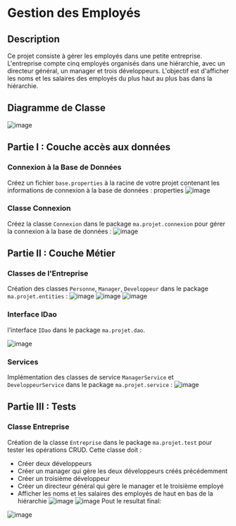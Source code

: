 
# Gestion des Employés

## Description
Ce projet consiste à gérer les employés dans une petite entreprise. L'entreprise compte cinq employés organisés dans une hiérarchie, avec un directeur général, un manager et trois développeurs. L'objectif est d'afficher les noms et les salaires des employés du plus haut au plus bas dans la hiérarchie.

## Diagramme de Classe
![image](https://github.com/user-attachments/assets/c717bea8-0252-449d-9d50-e6895475ce96)

## Partie I : Couche accès aux données

### Connexion à la Base de Données
Créez un fichier `base.properties` à la racine de votre projet contenant les informations de connexion à la base de données :
properties
![image](https://github.com/user-attachments/assets/c98cb62e-4071-482b-81ee-116d8937f960)



### Classe Connexion
Créez la classe `Connexion` dans le package `ma.projet.connexion` pour gérer la connexion à la base de données :
![image](https://github.com/user-attachments/assets/affd4ed5-1ab4-4505-aedf-ceb974c1fbe3)



## Partie II : Couche Métier

### Classes de l'Entreprise
Création des classes `Personne`, `Manager`, `Developpeur` dans le package `ma.projet.entities` :
![image](https://github.com/user-attachments/assets/9d79b983-ff29-4da8-aca1-8ee8ca9c1dcb) ![image](https://github.com/user-attachments/assets/f4164d59-e220-4547-9ebe-d1301cd24ce5) ![image](https://github.com/user-attachments/assets/084bbbaa-cee2-4157-b6a1-4808b1237c20)




### Interface IDao
 l'interface `IDao` dans le package `ma.projet.dao`.
 
![image](https://github.com/user-attachments/assets/1e8e7577-7a39-40ae-922c-70fcd758c537)

### Services
Implémentation des classes de service `ManagerService` et `DeveloppeurService` dans le package `ma.projet.service` :
![image](https://github.com/user-attachments/assets/35e57760-f331-4cb9-bcab-a323f628271d)

## Partie III : Tests

### Classe Entreprise
Création de la classe `Entreprise` dans le package `ma.projet.test` pour tester les opérations CRUD. Cette classe doit :
- Créer deux développeurs
- Créer un manager qui gère les deux développeurs créés précédemment
- Créer un troisième développeur
- Créer un directeur général qui gère le manager et le troisième employé
- Afficher les noms et les salaires des employés de haut en bas de la hiérarchie
![image](https://github.com/user-attachments/assets/c8a4b18b-d973-4817-bd90-17d12f2233ff)
 ![image](https://github.com/user-attachments/assets/74e46e0c-de2f-4d99-87ce-faea664c7b50)
Pout le resultat final:

![image](https://github.com/user-attachments/assets/fd847f25-1e1e-41ed-9c4b-6f9290496e55)


